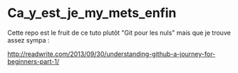 # Ca_y_est_je_my_mets_enfin
Cette repo est le fruit de ce tuto plutôt "Git pour les nuls" mais que je trouve assez sympa :

http://readwrite.com/2013/09/30/understanding-github-a-journey-for-beginners-part-1/
